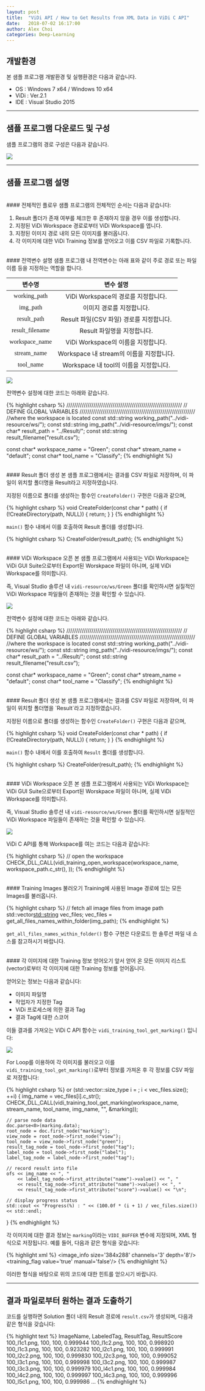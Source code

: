 ```yaml
---
layout: post
title:  "ViDi API / How to Get Results from XML Data in ViDi C API"
date:   2018-07-02 16:17:00
author: Alex Choi
categories: Deep-Learning
---
```


## 개발환경
본 샘플 프로그램 개발환경 및 실행환경은 다음과 같습니다.

- OS : Windows 7 x64 / Windows 10 x64
- ViDi : Ver.2.1
- IDE : Visual Studio 2015

------
## 샘플 프로그램 다운로드 및 구성
샘플 프로그램의 경로 구성은 다음과 같습니다.

<img src="{{ site.baseurl }}/assets/posts/2018-07-02-ResultFromXml/01.png">

------
## 샘플 프로그램 설명

<br/>
#### 전체적인 플로우
샘플 프로그램의 전체적인 순서는 다음과 같습니다:

1. Result 폴더가 존재 여부를 체크한 후 존재하지 않을 경우 이를 생성합니다.
2. 지정된 ViDi Workspace 경로로부터 ViDi Workspace를 엽니다.
3. 지정된 이미지 경로 내의 모든 이미지를 불러옵니다.
4. 각 이미지에 대한 ViDi Training 정보를 얻어오고 이를 CSV 파일로 기록합니다.

<br/>
#### 전역변수 설명
샘플 프로그램 내 전역변수는 아래 표와 같이 주로 경로 또는 파일이름 등을 지정하는 역할을 합니다.

|      변수명     |                 변수 설명                |
|:---------------:|:----------------------------------------:|
|   <font face="Consolas">working_path</font>  | ViDi Workspace의 경로를 지정합니다.      |
|     <font face="Consolas">img_path</font>    | 이미지 경로를 지정합니다.                |
|   <font face="Consolas">result_path</font>   | Result 파일(CSV 파일) 경로를 지정합니다. |
| <font face="Consolas">result_filename</font> | Result 파일명을 지정합니다.              |
|  <font face="Consolas">workspace_name</font> | ViDi Workspace의 이름을 지정합니다.      |
|   <font face="Consolas">stream_name</font>   | Workspace 내 stream의 이름을 지정합니다. |
|    <font face="Consolas">tool_name</font>    | Workspace 내 tool의 이름을 지정합니다.   |

<img src="{{ site.baseurl }}/assets/posts/2018-07-02-ResultFromXml/02.png">

전역변수 설정에 대한 코드는 아래와 같습니다.

{% highlight csharp %}
////////////////////////////////////////////////////////////
// DEFINE GLOBAL VARIABLES
////////////////////////////////////////////////////////////
//where the workspace is located
const std::string working_path("../vidi-resource/ws/");
const std::string img_path("../vidi-resource/imgs/");
const char* result_path = "../Result/";
const std::string result_filename("result.csv");

const char* workspace_name = "Green";
const char* stream_name = "default";
const char* tool_name = "Classify";
{% endhighlight %}

<br/>
#### Result 폴더 생성
본 샘플 프로그램에서는 결과를 CSV 파일로 저장하며, 이 파일이 위치할 폴더명을 Result라고 지정하였습니다.

지정된 이름으로 폴더를 생성하는 함수인 `CreateFolder()` 구현은 다음과 같으며,

{% highlight csharp %}
void CreateFolder(const char * path)
{
  if (!CreateDirectory(path, NULL))
  {
    return;
  }
}
{% endhighlight %}

`main()` 함수 내에서 이를 호출하여 Result 폴더를 생성합니다.

{% highlight csharp %}
CreateFolder(result_path);
{% endhighlight %}

<br/>
#### ViDi Workspace 오픈
본 샘플 프로그램에서 사용되는 ViDi Workspace는 ViDi GUI Suite으로부터 Export된 Worskpace 파일이 아니며, 실제 ViDi Workspace를 의미합니다.

즉, Visual Studio 솔루션 내 `vidi-resource/ws/Green` 폴더를 확인하시면 실질적인 ViDi Workspace 파일들이 존재하는 것을 확인할 수 있습니다.

<img src="{{ site.baseurl }}/assets/posts/2018-07-02-ResultFromXml/02.png">

전역변수 설정에 대한 코드는 아래와 같습니다.

{% highlight csharp %}
////////////////////////////////////////////////////////////
// DEFINE GLOBAL VARIABLES
////////////////////////////////////////////////////////////
//where the workspace is located
const std::string working_path("../vidi-resource/ws/");
const std::string img_path("../vidi-resource/imgs/");
const char* result_path = "../Result/";
const std::string result_filename("result.csv");

const char* workspace_name = "Green";
const char* stream_name = "default";
const char* tool_name = "Classify";
{% endhighlight %}

<br/>
#### Result 폴더 생성
본 샘플 프로그램에서는 결과를 CSV 파일로 저장하며, 이 파일이 위치할 폴더명을 `Result`라고 지정하였습니다.

지정된 이름으로 폴더를 생성하는 함수인 `CreateFolder()` 구현은 다음과 같으며,

{% highlight csharp %}
void CreateFolder(const char * path)
{
  if (!CreateDirectory(path, NULL))
  {
    return;
  }
}
{% endhighlight %}

`main()` 함수 내에서 이를 호출하여 `Result` 폴더를 생성합니다.

{% highlight csharp %}
CreateFolder(result_path);
{% endhighlight %}

<br/>
#### ViDi Workspace 오픈
본 샘플 프로그램에서 사용되는 ViDi Workspace는 ViDi GUI Suite으로부터 Export된 Worskpace 파일이 아니며, 실제 ViDi Workspace를 의미합니다.

즉, Visual Studio 솔루션 내 `vidi-resource/ws/Green` 폴더를 확인하시면 실질적인 ViDi Workspace 파일들이 존재하는 것을 확인할 수 있습니다.

<img src="{{ site.baseurl }}/assets/posts/2018-07-02-ResultFromXml/03.png">

ViDi C API를 통해 Workspace를 여는 코드는 다음과 같습니다:

{% highlight csharp %}
// open the workspace
CHECK_DLL_CALL(vidi_training_open_workspace(workspace_name, workspace_path.c_str(), ));
{% endhighlight %}

<br/>
#### Training Images 불러오기
Training에 사용된 Image 경로에 있는 모든 Images를 불러옵니다.

{% highlight csharp %}
// fetch all image files from image path
std::vector<std::string> vec_files;
vec_files = get_all_files_names_within_folder(img_path);
{% endhighlight %}

`get_all_files_names_within_folder()` 함수 구현은 다운로드 한 솔루션 파일 내 소스를 참고하시기 바랍니다.

<br/>
#### 각 이미지에 대한 Training 정보 얻어오기
앞서 얻어 온 모든 이미지 리스트(vector)로부터 각 이미지에 대한 Training 정보를 얻어옵니다.

얻어오는 정보는 다음과 같습니다:

- 이미지 파일명
- 작업자가 지정한 Tag
- ViDi 프로세스에 의한 결과 Tag
- 결과 Tag에 대한 스코어

이들 결과를 가져오는 ViDi C API 함수는 `vidi_training_tool_get_marking()` 입니다:

<img src="{{ site.baseurl }}/assets/posts/2018-07-02-ResultFromXml/04.png">

For Loop를 이용하여 각 이미지를 불러오고 이를 `vidi_training_tool_get_marking()`로부터 정보를 가져온 후 각 정보를 CSV 파일로 저장합니다:

{% highlight csharp %}
or (std::vector<int>::size_type i = ; i < vec_files.size(); ++i)
{
    img_name = vec_files[i].c_str();
    CHECK_DLL_CALL(vidi_training_tool_get_marking(workspace_name, stream_name, tool_name, img_name, "", &marking));

    // parse node data
    doc.parse<0>(marking.data);
    root_node = doc.first_node("marking");
    view_node = root_node->first_node("view");
    tool_node = view_node->first_node("green");
    result_tag_node = tool_node->first_node("tag");
    label_node = tool_node->first_node("label");
    label_tag_node = label_node->first_node("tag");

    // record result into file
    ofs << img_name << ", "
        << label_tag_node->first_attribute("name")->value() << ", "
        << result_tag_node->first_attribute("name")->value() << ", "
        << result_tag_node->first_attribute("score")->value() << "\n";

    // display progress status
    std::cout << "Progress(%) : " << (100.0f * (i + 1) / vec_files.size()) << std::endl;
}
{% endhighlight %}

각 이미지에 대한 결과 정보는 `marking`이라는 `VIDI_BUFFER` 변수에 지정되며, XML 형식으로 저장됩니다. 예를 들어, 다음과 같은 형식을 갖습니다:

{% highlight xml %}
<marking tool_type='green' tool_name='Classify' feature_size='100' added='2018-May-25 15:41:34' processed='2018-May-25 16:38:46.239702' duration='0.0198455'>
    <image_info size='384x288' channels='3' depth='8'/>
    <view size='384x288' pose='1.000000,0.000000,0.000000,1.000000,0.000000,0.000000' group=''>
        <green threshold='0.500000'>
            <tag name='1' score='0.983638'/>
            <tag name='9' score='0.011774'/>
            <label unknown='false'>
                <training_flag value='true' manual='false'/>
                <tag name='1'/>
            </label>
        </green>
    </view>
</marking>
{% endhighlight %}

이러한 형식을 바탕으로 위의 코드에 대한 힌트를 얻으시기 바랍니다.

------
## 결과 파일로부터 원하는 결과 도출하기
코드를 실행하면 Solution 폴더 내의 Result 경로에 `result.csv`가 생성되며, 다음과 같은 형식을 갖습니다:

{% highlight text %}
ImageName, LabeledTag, ResultTag, ResultScore
100_l1c1.png, 100, 100, 0.999944
100_l1c2.png, 100, 100, 0.998920
100_l1c3.png, 100, 100, 0.923282
100_l2c1.png, 100, 100, 0.999991
100_l2c2.png, 100, 100, 0.999830
100_l2c3.png, 100, 100, 0.999052
100_l3c1.png, 100, 100, 0.999998
100_l3c2.png, 100, 100, 0.999987
100_l3c3.png, 100, 100, 0.999979
100_l4c1.png, 100, 100, 0.999984
100_l4c2.png, 100, 100, 0.999997
100_l4c3.png, 100, 100, 0.999996
100_l5c1.png, 100, 100, 0.999986
...
{% endhighlight %}
